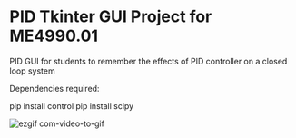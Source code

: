 # PID Tkinter GUI Project for ME4990.01
PID GUI for students to remember the effects of PID controller on a closed loop system

Dependencies required:

pip install control
pip install scipy


![ezgif com-video-to-gif](https://user-images.githubusercontent.com/92562350/137457025-5e0aa400-aca9-4fa6-b955-caa587213105.gif)
